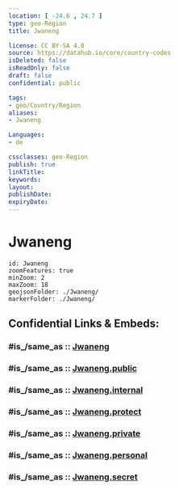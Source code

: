 ```yaml
---
location: [ -24.6 , 24.7 ] 
type: geo-Region
title: Jwaneng

license: CC BY-SA 4.0
source: https://datahub.io/core/country-codes
isDeleted: false
isReadOnly: false
draft: false
confidential: public

tags:
- geo/Country/Region
aliases:
- Jwaneng

Languages:
- de

cssclasses: geo-Region
publish: true
linkTitle: 
keywords: 
layout: 
publishDate: 
expiryDate: 
---
```


# Jwaneng

```leaflet
id: Jwaneng
zoomFeatures: true 
minZoom: 2 
maxZoom: 18
geojsonFolder: ./Jwaneng/
markerFolder: ./Jwaneng/
```


## Confidential Links & Embeds: 

### #is_/same_as :: [Jwaneng](/_Standards/Earth/Continent/Africa/Africa~South/Botswana/districts~Botswana/Jwaneng.md) 

### #is_/same_as :: [Jwaneng.public](/_public/Earth/Continent/Africa/Africa~South/Botswana/districts~Botswana/Jwaneng.public.md) 

### #is_/same_as :: [Jwaneng.internal](/_internal/Earth/Continent/Africa/Africa~South/Botswana/districts~Botswana/Jwaneng.internal.md) 

### #is_/same_as :: [Jwaneng.protect](/_protect/Earth/Continent/Africa/Africa~South/Botswana/districts~Botswana/Jwaneng.protect.md) 

### #is_/same_as :: [Jwaneng.private](/_private/Earth/Continent/Africa/Africa~South/Botswana/districts~Botswana/Jwaneng.private.md) 

### #is_/same_as :: [Jwaneng.personal](/_personal/Earth/Continent/Africa/Africa~South/Botswana/districts~Botswana/Jwaneng.personal.md) 

### #is_/same_as :: [Jwaneng.secret](/_secret/Earth/Continent/Africa/Africa~South/Botswana/districts~Botswana/Jwaneng.secret.md)

